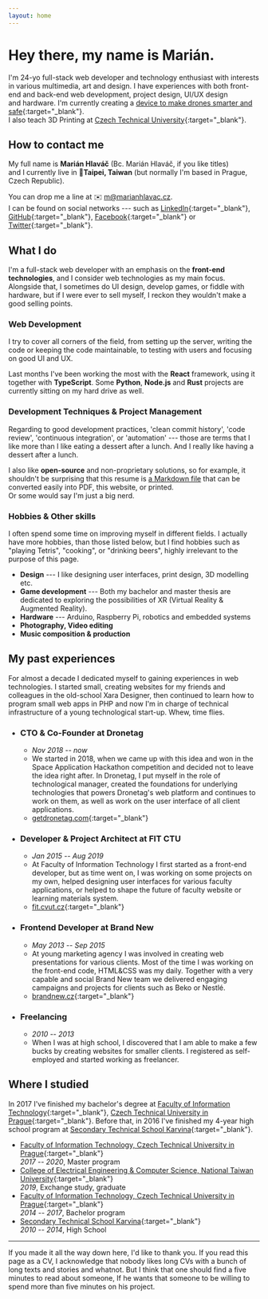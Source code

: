 ```yaml
---
layout: home
---
```


# Hey there, my&nbsp;name&nbsp;is&nbsp;Marián.

I'm 24-yo full-stack web developer and technology enthusiast with interests
in&nbsp;various multimedia, art and&nbsp;design.
I have experiences with both front-end and&nbsp;back-end web development, 
project design, UI/UX design and&nbsp;hardware.
I'm currently creating a&nbsp;[device to make drones smarter and safe](
https://getdronetag.com){:target="_blank"}.  
I also teach 3D Printing
at&nbsp;[Czech Technical University](http://fit.cvut.cz){:target="_blank"}.


## How to contact me

My full name is **Marián Hlaváč** (Bc. Marián Hlaváč, if you like titles)  
and I currently live in 📍**Taipei, Taiwan** (but normally I'm based in 
Prague, Czech Republic).

You can drop me a line at ✉️ [m@marianhlavac.cz](mailto:m@marianhlavac.cz).  
I can be found on social networks --- such as
[LinkedIn](http://linkedin.com/in/marian-hlavac){:target="_blank"}, 
[GitHub](http://github.com/mmajko){:target="_blank"}, 
[Facebook](http://fb.com/marian.hlavac){:target="_blank"} 
or [Twitter](http://twitter.com/mmajko){:target="_blank"}.


## What I do

I'm a full-stack web developer with an emphasis on the 
**front-end technologies**, and I consider web technologies as my main focus.
Alongside that, I sometimes do UI design, develop games, or fiddle with
hardware, but if I were ever to sell myself, I reckon they wouldn't make a
good selling points.

### Web Development
I try to cover all corners of the field, from setting up the server, 
writing the code or keeping the code maintainable, to
testing with users and focusing on good UI and UX.

Last months I've been working the most with the **React** framework, using it
together with **TypeScript**. Some **Python**, **Node.js** and **Rust** projects
are currently sitting on my hard drive as well.

### Development Techniques & Project Management
Regarding to good development practices, 'clean commit history', 'code review',
'continuous integration', or 'automation' --- those are terms that I like
more than I like eating a dessert after a lunch. And I really like having
a dessert after a lunch.

I also like **open-source** and non-proprietary solutions, 
so for example, it shouldn't be surprising that this resume is 
[a Markdown file](https://github.com/mmajko/marianhlavac-cz/blob/master/index.md)
that can be converted easily into PDF, this website, or printed.  
Or some would say I'm just a big nerd.

### Hobbies & Other skills
I often spend some time on improving myself in different fields. I actually 
have more hobbies, than those listed below, but I find hobbies such as 
"playing Tetris", "cooking", or "drinking beers", highly irrelevant to the 
purpose of this page.

- **Design** --- I like designing user interfaces, print design, 
  3D modelling etc.
- **Game development** --- Both my bachelor and master thesis are dedicated to 
  exploring the possibilities of XR (Virtual Reality & Augmented Reality).
- **Hardware** --- Arduino, Raspberry Pi, robotics and embedded systems
- **Photography, Video editing**
- **Music composition & production**


## My past experiences

For almost a decade I dedicated myself to gaining experiences in web
technologies. I started small, creating websites for my friends and colleagues
in the old-school Xara Designer, then continued to learn how to program
small web apps in PHP and now I'm in charge of technical infrastructure of
a young technological start-up. Whew, time flies.

- ### CTO & Co-Founder at **Dronetag**
  - *Nov 2018 -- now*
  - We started in 2018, when we came up with this idea and won
    in the Space Application Hackathon competition and decided not to leave
    the idea right after. In Dronetag, I put myself in the role of
    technological manager, created the foundations for underlying technologies
    that powers Dronetag's web platform and continues to work on them, as well
    as work on the user interface of all client applications.
  - [getdronetag.com](https://getdronetag.com){:target="_blank"}

- ### Developer & Project Architect at **FIT CTU**
  - *Jan 2015 -- Aug 2019*
  - At Faculty of Information Technology I first started as a front-end 
    developer, but as time went on, I was working on some projects on my own, 
    helped designing user interfaces for various faculty applications, or helped
    to shape the future of faculty website or learning materials system.
  - [fit.cvut.cz](http://fit.cvut.cz){:target="_blank"}

- ### Frontend Developer at **Brand New**
  - *May 2013 -- Sep 2015*
  - At young marketing agency I was involved in creating web presentations
    for various clients. Most of the time I was working on the front-end code,
    HTML&CSS was my daily. Together with a very capable and social Brand New
    team we delivered engaging campaigns and projects for clients such as
    Beko or Nestlé.
  - [brandnew.cz](http://brandnew.cz){:target="_blank"}

- ### Freelancing
  - *2010 -- 2013*
  - When I was at high school, I discovered that I am able to make a few bucks
    by creating websites for smaller clients. I registered as self-employed
    and started working as freelancer.

## Where I studied

In 2017 I've finished my bachelor's degree at
[Faculty of Information Technology](http://fit.cvut.cz){:target="_blank"}, 
[Czech Technical University in Prague](http://cvut.cz){:target="_blank"}. 
Before that, in 2016 I've finished my 4-year high school program at
[Secondary Technical School Karvina](http://www.spskarvina.cz/www/){:target="_blank"}. 

- [Faculty of Information Technology, Czech Technical University in Prague](http://fit.cvut.cz){:target="_blank"}  
  *2017 -- 2020*,  Master program
- [College of Electrical Engineering & Computer Science, National Taiwan University](http://eecs.ntu.edu.tw){:target="_blank"}  
  *2019*, Exchange study, graduate
- [Faculty of Information Technology, Czech Technical University in Prague](http://fit.cvut.cz){:target="_blank"}  
  *2014 -- 2017*, Bachelor program
- [Secondary Technical School Karvina](http://www.spskarvina.cz/www/){:target="_blank"}  
  *2010 -- 2014*, High School

----  

<footer>
If you made it all the way down here, I'd like to thank you. If you read this
page as a CV, I acknowledge that nobody likes long CVs with a bunch of long 
texts and stories and whatnot. But I think that one should find a five minutes 
to read about someone, If he wants that someone to be willing to spend more than
five minutes on his project.
</footer>